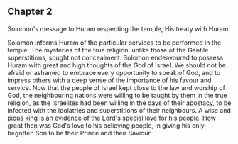 ## Chapter 2

Solomon's message to Huram respecting the temple, His treaty with Huram.

Solomon informs Huram of the particular services to be performed in the temple. The mysteries of the true religion, unlike those of the Gentile superstitions, sought not concealment. Solomon endeavoured to possess Huram with great and high thoughts of the God of Israel. We should not be afraid or ashamed to embrace every opportunity to speak of God, and to impress others with a deep sense of the importance of his favour and service. Now that the people of Israel kept close to the law and worship of God, the neighbouring nations were willing to be taught by them in the true religion, as the Israelites had been willing in the days of their apostacy, to be infected with the idolatries and superstitions of their neighbours. A wise and pious king is an evidence of the Lord's special love for his people. How great then was God's love to his believing people, in giving his only-begotten Son to be their Prince and their Saviour.


